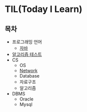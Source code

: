 # TIL(Today I Learn)

## 목차  
  - 프로그래밍 언어
    - [자바](https://github.com/KIM-KYOUNG-OH/TIL/tree/master/Programming-Language/Java)
  - [알고리즘 테스트](https://github.com/KIM-KYOUNG-OH/TIL/tree/master/Algorithm)  
  - CS  
    - OS
    - [Network](https://github.com/KIM-KYOUNG-OH/TIL/tree/master/CS/Network)
    - Database
    - 자료구조
    - 알고리즘
  - DBMS
    - Oracle  
    - Mysql  

  
